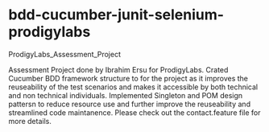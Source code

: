 # bdd-cucumber-junit-selenium-prodigylabs
ProdigyLabs_Assessment_Project

Assessment Project done by Ibrahim Ersu for ProdigyLabs.
Crated Cucumber BDD framework structure to for the project as it improves the reuseability 
of the test scenarios and makes it accessible by both technical and non technical individuals. 
Implemented Singleton and POM design pattersn to reduce resource use and further improve the 
reuseability and streamlined code maintanence.
Please check out the contact.feature file for more details.
